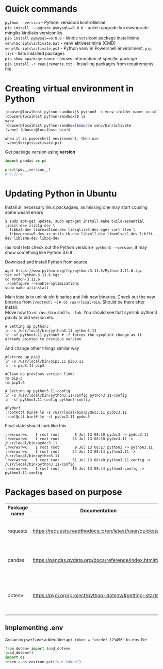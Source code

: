 # Quick commands
```python --version``` - Pythoni versiooni kontrollimine  
```pip install --upgrade pymysql==0.8.0``` - paketi upgrade kui downgrade mingiks kindlaks versiooniks  
```pip install pymysql==0.8.0``` - kindle versiooni package installimine  
```venv\Scripts\activate.bat``` - venv aktiveerimine (CMD)  
```venv\Scripts\activate.ps1``` - Python venv in Powershell environment. 
```pip list``` - lists installed packages  
```pip show <package-name>``` - shows information of specific package  
```pip install -r requirements.txt``` - Installing packages from requirements file

# Creating virtual environment in Python
```bash
[dbuser@localhost python-sandbox]$ python3 -m venv <folder name: usually venv>
[dbuser@localhost python-sandbox]$ ls
venv
[dbuser@localhost python-sandbox]$source venv/bin/activate
(venv) [dbuser@localhost bin]$
```

```
when it is powershell environment, then use
.venv\Scripts\activate.ps1 
```

Get package version using __version__
```python
import pandas as pd

print(pd.__version__)
# 0.22.0
```

# Updating Python in Ubuntu
Install all necessary linux packagaes, as missing one may start cousing some weard errors
```
$ sudo apt-get update; sudo apt-get install make build-essential libssl-dev zlib1g-dev \
  libbz2-dev libreadline-dev libsqlite3-dev wget curl llvm \
  libncursesw5-dev xz-utils tk-dev libxml2-dev libxmlsec1-dev libffi-dev liblzma-dev libpq-dev
```
(as root) lets check out the Python version `# python3 --version`, it may show something like Python 3.6.8

Download and install Python from source
```
wget https://www.python.org/ftp/python/3.11.6/Python-3.11.6.tgz
tar xvf Python-3.11.6.tgz
cd Python-3.11.6
./configure --enable-optimizations
sudo make altinstall
```
Main idea is to unlink old binaries and link new binaries. Check out the new binaries from `[root@ctl ~]# cd /usr/local/bin`. Should be there after install.  
Move now to `cd /usr/bin` and `ls -lah`. You should see that symlink python3 points to old version etc.  

```
# Setting up python3 
ln -s /usr/local/bin/python3.11 python3.11
ln -sf python3.11 python3 # -f forces the symplink change as it already pointed to previous version 
```
And change other tihings similar way
```
#Setting up pip3
ln -s /usr/local/bin/pip3.11 pip3.11
ln -s pip3.11 pip3

#Clean up previous version links
rm pip-3
rm pip3.6

# Setting up python3.11-config
ln -s /usr/local/bin/python3.11-config python3.11-config
ln -sf python3.11-config python3-config

#Pydoc3
[root@ctl bin]# ln -s /usr/local/bin/pydoc3.11 pydoc3.11
[root@ctl bin]# ln -sf pydoc3.11 pydoc3
```
Final state should look like this
```
lrwxrwxrwx.   1 root root       8 Jul 13 08:50 pydoc3 -> pydoc3.11
lrwxrwxrwx.   1 root root      23 Jul 13 08:50 pydoc3.11 -> /usr/local/bin/pydoc3.11
lrwxrwxrwx.   1 root root       9 Jul 13 08:17 python3 -> python3.11
lrwxrwxrwx.   1 root root      24 Jul 13 08:14 python3.11 -> /usr/local/bin/python3.11
lrwxrwxrwx.   1 root root      31 Jul 13 08:40 python3.11-config -> /usr/local/bin/python3.11-config
lrwxrwxrwx.   1 root root      16 Jul 13 08:44 python3-config -> python3.11-config
```

# Packages based on purpose
|Package name| Documentation  | Purpose  |  
|---|---|---|
| requests  | https://requests.readthedocs.io/en/latest/user/quickstart/  | API calls and processin libary  |  
| pandas    | https://pandas.pydata.org/docs/reference/index.html#api     | Pandas data frames and data manipulation package  | 
| dotenv    | https://pypi.org/project/python-dotenv/#getting-started     | Package to retrieve environment variables from .env file  | 

## Implementing .env
Assuming we have added line `api-token = "abcdef_123456"` to .env file  

```python
from dotenv import load_dotenv
load_dotenv()
import os
token = os.environ.get("api-token")
```

